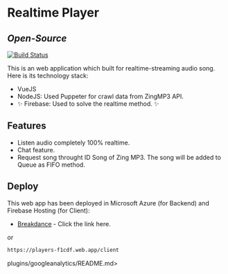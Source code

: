 # Realtime Player 
## _Open-Source_


[![Build Status](https://travis-ci.org/joemccann/dillinger.svg?branch=master)](https://travis-ci.org/joemccann/dillinger)

This is an web application which built for realtime-streaming audio song.
Here is its technology stack:

- VueJS
- NodeJS: Used Puppeter for crawl data from ZingMP3 API.
- ✨ Firebase: Used to solve the realtime method. ✨

## Features

- Listen audio completely 100% realtime. 
- Chat feature. 
- Request song throught ID Song of Zing MP3. The song will be added to Queue as FIFO method.

## Deploy

This web app has been deployed in Microsoft Azure (for Backend) and Firebase Hosting (for Client):

- [Breakdance](https://breakdance.github.io/breakdance/) - Click the link here. 

or 

```sh
https://players-f1cdf.web.app/client
```

plugins/googleanalytics/README.md>
